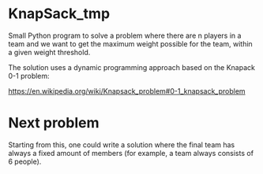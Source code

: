 # KnapSack_tmp
Small Python program to solve a problem where there are n players in a team and we want to get the maximum weight possible for the team, within a given weight threshold.

The solution uses a dynamic programming approach based on the Knapack 0-1 problem:

https://en.wikipedia.org/wiki/Knapsack_problem#0-1_knapsack_problem

# Next problem
Starting from this, one could write a solution where the final team has always a fixed amount of members (for example, a team always consists of 6 people).
